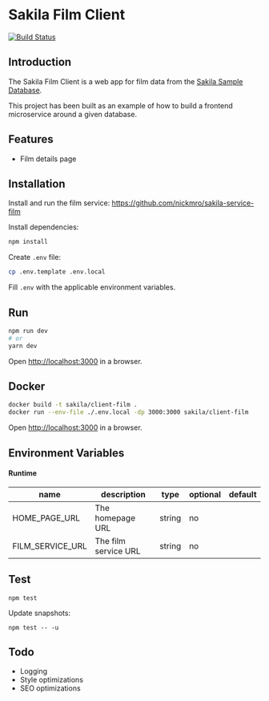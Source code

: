 # Sakila Film Client
[![Build Status](https://travis-ci.com/nickmro/sakila-client-film.svg?branch=master)](https://travis-ci.com/nickmro/sakila-client-film)

## Introduction

The Sakila Film Client is a web app for film data from the [Sakila Sample Database](https://dev.mysql.com/doc/sakila/en/).

This project has been built as an example of how to build a frontend microservice around a given database.

## Features

- Film details page

## Installation

Install and run the film service: https://github.com/nickmro/sakila-service-film

Install dependencies:
```bash
npm install
```

Create `.env` file:
```bash
cp .env.template .env.local
```

Fill `.env` with the applicable environment variables.

## Run

```bash
npm run dev
# or
yarn dev
```

Open [http://localhost:3000](http://localhost:3000) in a browser.

## Docker

```bash
docker build -t sakila/client-film .
docker run --env-file ./.env.local -dp 3000:3000 sakila/client-film
```

Open [http://localhost:3000](http://localhost:3000) in a browser.

## Environment Variables
#### Runtime
| name                   | description                                     | type    | optional | default      |
|------------------------|-------------------------------------------------|---------|----------|--------------|
| HOME_PAGE_URL          | The homepage URL                                | string  | no       |              |
| FILM_SERVICE_URL       | The film service URL                            | string  | no       |              |

## Test

```
npm test
```

Update snapshots:
```
npm test -- -u
```

## Todo

- Logging
- Style optimizations
- SEO optimizations
